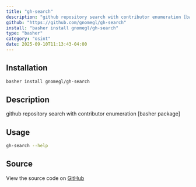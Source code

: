 ```yaml
---
title: "gh-search"
description: "github repository search with contributor enumeration [basher package]"
github: "https://github.com/gnomegl/gh-search"
install: "basher install gnomegl/gh-search"
type: "basher"
category: "osint"
date: 2025-09-10T11:13:43-04:00
---
```


## Installation

```bash
basher install gnomegl/gh-search
```

## Description

github repository search with contributor enumeration [basher package]

## Usage

```bash
gh-search --help
```

## Source

View the source code on [GitHub](https://github.com/gnomegl/gh-search)
